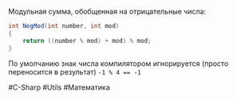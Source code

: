 Модульная сумма, обобщенная на отрицательные числа:

```csharp
int NegMod(int number, int mod)
{
	return ((number % mod) + mod) % mod;
}
```

По умолчанию знак числа компилятором игнорируется (просто переносится в результат) `-1 % 4 == -1`

#C-Sharp #Utils #Математика
